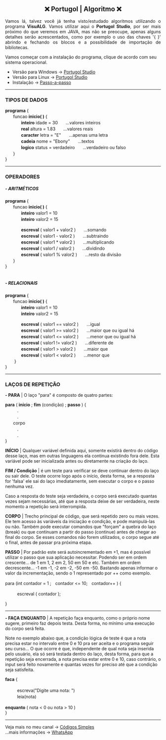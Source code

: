<h2 align="center">❌ Portugol | Algoritmo ❌</h2> 

<p align="justify">
Vamos lá, talvez você já tenha visto/estudado algoritmos utilizando o programa 
<strong>VisuALG</strong>. Vamos utilizar aqui o <strong>Portugol Studio</strong>,
por ser mais próximo do que veremos em JAVA, mas não se preocupe, apenas alguns 
detalhes serão acrescentados, como por exemplo o uso das chaves '{ }' abrindo e 
fechando os blocos e a possibilidade de importação de bibliotecas.
</p>

Vamos começar com a instalação do programa, clique de acordo com seu sistema operacional. <br> 
- Versão para Windows → [Portugol Studio](https://github.com/UNIVALI-LITE/Portugol-Studio/releases/download/v2.7.5/portugol-studio-2.7.5-windows.exe)
- Versão para Linux → [Portugol Studio](https://github.com/UNIVALI-LITE/Portugol-Studio/releases/download/v2.7.5/portugol-studio-2.7.5-linux-x64.run.zip)
- Instalação → [Passo-a-passo](https://www.youtube.com/playlist?list=PL_Mb9ReKpfJWGDxrJxkvrMpk5OUyQNCza)

<hr>

<h3>TIPOS DE DADOS</h3>

<strong>programa</strong> { <br>
ㅤㅤfuncao <strong>inicio( )</strong> { <br>
ㅤㅤㅤㅤ<strong>inteiro</strong> idade = 30ㅤㅤ...valores inteiros<br>
ㅤㅤㅤㅤ<strong>real</strong> altura = 1.83ㅤㅤ...valores reais<br>
ㅤㅤㅤㅤ<strong>caracter</strong> letra = "E"ㅤㅤ...apenas uma letra<br>
ㅤㅤㅤㅤ<strong>cadeia</strong> nome = "Ebony"ㅤㅤ...textos<br>
ㅤㅤㅤㅤ<strong>logico</strong> status = verdadeiroㅤㅤ...verdadeiro ou falso<br>
ㅤㅤ} <br>
}

<hr>

<h3>OPERADORES</h3>
<h5>- ARITMÉTICOS</h5>

<strong>programa</strong> { <br>
ㅤㅤfuncao <strong>inicio( )</strong> { <br>
ㅤㅤㅤㅤ<strong>inteiro</strong> valor1 = 10 <br>
ㅤㅤㅤㅤ<strong>inteiro</strong> valor2 = 15 <br>

ㅤㅤㅤㅤ<strong>escreval</strong> ( valor1 + valor2 )ㅤㅤ...somando<br>
ㅤㅤㅤㅤ<strong>escreval</strong> ( valor1 - valor2 )ㅤㅤ...subtraindo<br>
ㅤㅤㅤㅤ<strong>escreval</strong> ( valor1 * valor2 )ㅤㅤ...multiplicando<br>
ㅤㅤㅤㅤ<strong>escreval</strong> ( valor1 / valor2 )ㅤㅤ...dividindo<br>
ㅤㅤㅤㅤ<strong>escreval</strong> ( valor1 % valor2 )ㅤㅤ...resto da divisão<br>
ㅤㅤ} <br>
} 
<br><br>
<h5>- RELACIONAIS</h5>

<strong>programa</strong> { <br>
ㅤㅤfuncao <strong>inicio( )</strong> { <br>
ㅤㅤㅤㅤ<strong>inteiro</strong> valor1 = 10 <br>
ㅤㅤㅤㅤ<strong>inteiro</strong> valor2 = 15 <br>

ㅤㅤㅤㅤ<strong>escreval</strong> ( valor1 == valor2 )ㅤㅤ...igual<br>
ㅤㅤㅤㅤ<strong>escreval</strong> ( valor1 >= valor2 )ㅤㅤ...maior que ou igual há<br>
ㅤㅤㅤㅤ<strong>escreval</strong> ( valor1 <= valor2 )ㅤㅤ...menor que ou igual há<br>
ㅤㅤㅤㅤ<strong>escreval</strong> ( valor1 != valor2 )ㅤㅤ...diferente de<br>
ㅤㅤㅤㅤ<strong>escreval</strong> ( valor1 > valor2 )ㅤㅤ...maior que<br>
ㅤㅤㅤㅤ<strong>escreval</strong> ( valor1 < valor2 )ㅤㅤ...menor que<br>ㅤㅤ
} <br>
}

<hr>

<h3>LAÇOS DE REPETIÇÃO</h3>
<strong> - PARA</strong> | O laço "para" é composto de quatro partes: <br>


<strong>para</strong> ( <strong>início</strong> ; <strong>fim</strong> (condição) ; 
<strong>passo</strong> ) {<br>
ㅤㅤㅤ. <br>
ㅤㅤㅤ. <br>
ㅤㅤcorpo <br>
ㅤㅤㅤ. <br>
ㅤㅤㅤ. <br>
}

<strong>INÍCIO</strong> | Qualquer variável definida aqui, somente existirá dentro 
do código desse laço, mas em outras linguagens ela continua existindo fora dele.
Esta variável pode ser inicializada antes ou diretamente na criação do laço.


<strong>FIM / Condição</strong> | é um teste para verificar se deve continuar dentro 
do laço ou sair dele. O teste ocorre logo após o início, desta forma, se a resposta for
'falsa' ele sai do laço imediatamente, sem executar o corpo e o passo nenhuma vez.


Caso a resposta do teste seja verdadeira, o corpo será executado quantas vezes sejam
necessárias, até que a resposta deixe de ser verdadeira, neste momento a repetição será
interrompida. 

<strong>CORPO</strong> | Trecho principal de código, que será repetido zero ou mais vezes.
Ele tem acesso às variáveis da iniciação e condição, e pode manipulá-las ou não. Também 
pode executar comandos que "forçam" a quebra do laço (break) ou que continuam a partir do 
passo (continue) antes de chegar ao final do corpo. Se esses comandos não forem utilizados, 
o corpo segue até o final, antes de passar pra próxima etapa.

<strong>PASSO</strong> | Por padrão este será autoincrementado em +1, mas é possível utilizar
o passo que sua aplicação necessitar. Podendo ser em ordem crescente... de 1 em 1, 2 em 2, 50 
em 50 e etc. Também em ordem decrescente... -1 em -1, -2 em -2, -50 em -50.
Bastando apenas informar o valor da incrementação, sendo o 1 representado por ++ como exemplo.


para (int contador = 1 ;ㅤcontador <= 10;ㅤcontador++ ) {<br>

ㅤㅤㅤescreval ( contador ); <br>

}

<hr>

<strong> - FAÇA ENQUANTO</strong> | A repetição faça enquanto, como o próprio nome sugere,
primeiro faz depois testa. Desta forma, no mínimo uma execução do corpo será feita. <br>

Note no exemplo abaixo que, a condição lógica de teste é que a nota precisa estar no intervalo
entre 0 e 10 pra ser aceita e o programa seguir seu curso... O que ocorre é que, independente
de qual nota seja inserida pelo usuário, ela só será testada dentro do laço, desta forma, para
que a repetição seja encerrada, a nota precisa estar entre 0 e 10, caso contrário, o input será
feito novamente e quantas vezes for preciso até que a condição seja satisfeita.

<strong>faca</strong> {<br><br>
ㅤㅤㅤescreva("Digite uma nota: ") <br>
ㅤㅤㅤleia(nota) <br><br>
<strong>enquanto</strong> ( nota < 0 ou nota > 10 ) 
<br>}

<hr>

Veja mais no meu canal → [Códigos Simples](https://www.youtube.com/channel/UC8fRZfYGd21_D8DwuEcFuHw)
</br>...mais informações → <a href="https://api.whatsapp.com/send?phone=5511979714423">WhatsApp</a>

